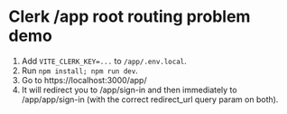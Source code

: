 # Clerk /app root routing problem demo

1. Add `VITE_CLERK_KEY=...` to `/app/.env.local`.
2. Run `npm install; npm run dev`.
3. Go to https://localhost:3000/app/
4. It will redirect you to /app/sign-in and then immediately to /app/app/sign-in (with the correct redirect_url query param on both).
